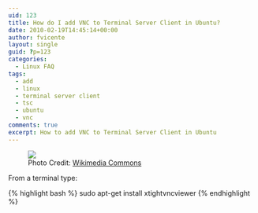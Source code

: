 ```yaml
---
uid: 123
title: How do I add VNC to Terminal Server Client in Ubuntu?
date: 2010-02-19T14:45:14+00:00
author: fvicente
layout: single
guid: ?p=123
categories:
  - Linux FAQ
tags:
  - add
  - linux
  - terminal server client
  - tsc
  - ubuntu
  - vnc
comments: true
excerpt: How to add VNC to Terminal Server Client in Ubuntu
---
```

<figure>
	<img src="{{ site.baseurl }}/images/question.png">
	<figcaption>Photo Credit: <a href="http://commons.wikimedia.org/wiki/File:Gnome-dialog-question.svg" title="Wikimedia Commons"> Wikimedia Commons</a></figcaption>
</figure>

From a terminal type:

{% highlight bash %}
sudo apt-get install xtightvncviewer
{% endhighlight %}
